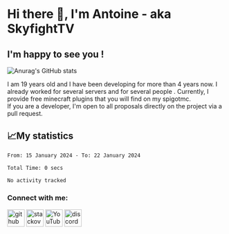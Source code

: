 # Hi there 👋, I'm Antoine - aka SkyfightTV
## I'm happy to see you !
![Anurag's GitHub stats](https://github-readme-stats.vercel.app/api?username=SKyfightTV&show_icons=true&theme=dark&count_private=true&)

I am 19 years old and I have been developing for more than 4 years now. I already worked for several servers and for several people . Currently, I provide free minecraft plugins that you will find on my spigotmc.<br>
If you are a developer, I'm open to all proposals directly on the project via a pull request.

## 📈My statistics
<!--START_SECTION:waka-->

```txt
From: 15 January 2024 - To: 22 January 2024

Total Time: 0 secs

No activity tracked
```

<!--END_SECTION:waka-->

### Connect with me:

[<img src='https://cdn.jsdelivr.net/npm/simple-icons@3.0.1/icons/github.svg' alt='github' height='40'>](https://github.com/SkyfightTV)  [<img src='https://cdn.jsdelivr.net/npm/simple-icons@3.0.1/icons/stackoverflow.svg' alt='stackoverflow' height='40'>](https://stackoverflow.com/users/16952856)  [<img src='https://cdn.jsdelivr.net/npm/simple-icons@3.0.1/icons/youtube.svg' alt='YouTube' height='40'>](https://www.youtube.com/channel/UCjzzQNjlBr-AZ5j1A8lMMKw)  [<img src='https://cdn.jsdelivr.net/npm/simple-icons@3.0.1/icons/discord.svg' alt='discord' height='40'>](https://discord.gg/u8yzVac)  
